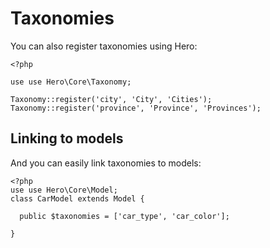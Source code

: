 # Taxonomies

You can also register taxonomies using Hero:

```
<?php

use use Hero\Core\Taxonomy;

Taxonomy::register('city', 'City', 'Cities');
Taxonomy::register('province', 'Province', 'Provinces');
```

## Linking to models

And you can easily link taxonomies to models:

```
<?php
use use Hero\Core\Model;
class CarModel extends Model {

  public $taxonomies = ['car_type', 'car_color'];

}
```
